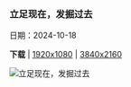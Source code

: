 ### 立足现在，发掘过去

日期：2024-10-18

**下载**  |  [1920x1080](https://cn.bing.com/th?id=OHR.DenderaTemple_ZH-CN3097745887_1920x1080.jpg)  |  [3840x2160](https://cn.bing.com/th?id=OHR.DenderaTemple_ZH-CN3097745887_UHD.jpg)

![立足现在，发掘过去](https://cn.bing.com/th?id=OHR.DenderaTemple_ZH-CN3097745887_1920x1080.jpg "哈索尔神庙，邓德拉神庙群，基纳，埃及 (© Nick Brundle Photography/Getty Images)")

